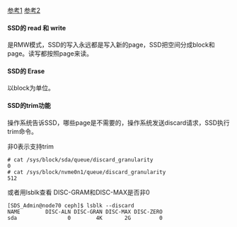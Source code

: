 [参考1](https://zhuanlan.zhihu.com/p/34683444)
[参考2](https://zhuanlan.zhihu.com/p/370433233)

#### SSD的 read 和 write
是RMW模式，SSD的写入永远都是写入新的page，SSD把空间分成block和page。读写都按照page来读。

#### SSD的 Erase
以block为单位。

#### SSD的trim功能
操作系统告诉SSD，哪些page是不需要的，操作系统发送discard请求，SSD执行trim命令。

非0表示支持trim
```
# cat /sys/block/sda/queue/discard_granularity
0
# cat /sys/block/nvme0n1/queue/discard_granularity
512
```
或者用lsblk查看 DISC-GRAM和DISC-MAX是否非0
```
[SDS_Admin@node70 ceph]$ lsblk --discard
NAME        DISC-ALN DISC-GRAN DISC-MAX DISC-ZERO
sda                0        4K       2G         0
```
